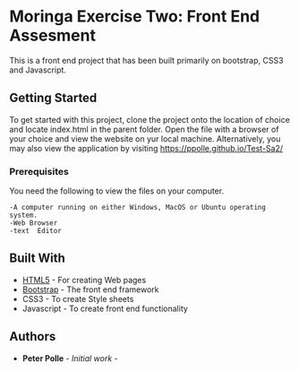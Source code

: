 # Moringa Exercise Two: Front End Assesment

This is a front end project that has been built primarily on bootstrap, CSS3 and Javascript.

## Getting Started

To get started with this project, clone the project onto the location of choice and locate index.html in the parent folder. Open the file with a browser of your choice and view the website on yur local machine. Alternatively, you may also view the application by visiting https://ppolle.github.io/Test-Sa2/

### Prerequisites

You need the following to view the files on your computer.

```
-A computer running on either Windows, MacOS or Ubuntu operating system.
-Web Browser
-text  Editor
```

## Built With

* [HTML5](https://www.w3.org/TR/html5/) - For creating Web pages
* [Bootstrap](http://getbootstrap.com/) - The front end framework
* CSS3 - To create Style sheets
* Javascript - To create front end functionality


## Authors

* **Peter Polle** - *Initial work* - 

